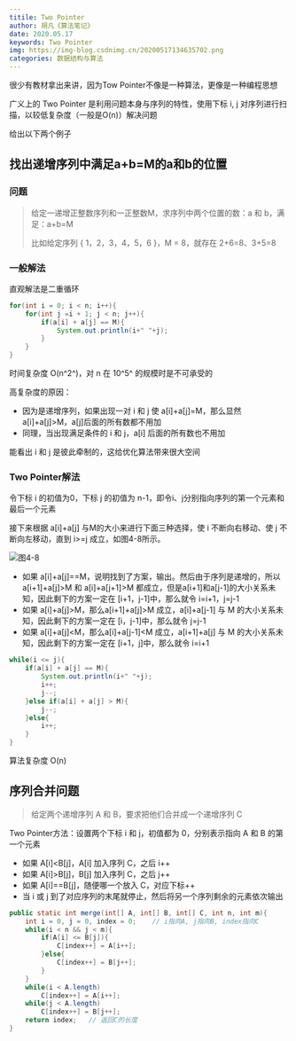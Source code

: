 ```yaml
---
titile: Two Pointer
author: 胡凡《算法笔记》
date: 2020.05.17
keywords: Two Pointer
img: https://img-blog.csdnimg.cn/20200517134635702.png
categories: 数据结构与算法
---
```


很少有教材拿出来讲，因为Tow Pointer不像是一种算法，更像是一种编程思想

广义上的 Two Pointer 是利用问题本身与序列的特性，使用下标 i, j 对序列进行扫描，以较低复杂度（一般是O(n)）解决问题



给出以下两个例子



## 找出递增序列中满足a+b=M的a和b的位置

### 问题

> 给定一递增正整数序列和一正整数M，求序列中两个位置的数：a 和 b，满足：a+b=M
>
> 比如给定序列 { 1，2，3，4，5，6 }，M = 8，就存在 2+6=8、3+5=8



### 一般解法

直观解法是二重循环

```java
for(int i = 0; i < n; i++){
    for(int j =i + 1; j < n; j++){
        if(a[i] + a[j] == M){
            System.out.println(i+" "+j);
        }
    }
}
```

时间复杂度 O(n^2^)，对 n 在 10^5^ 的规模时是不可承受的

高复杂度的原因：

- 因为是递增序列，如果出现一对 i 和 j 使 a[i]+a[j]=M，那么显然 a[i]+a[j]>M，a[j]后面的所有数都不用加
- 同理，当出现满足条件的 i 和 j，a[i] 后面的所有数也不用加

能看出 i 和 j 是彼此牵制的，这给优化算法带来很大空间



### Two Pointer解法

令下标 i 的初值为0，下标 j 的初值为 n-1，即令i、j分别指向序列的第一个元素和最后一个元素

接下来根据 a[i]+a[j] 与M的大小来进行下面三种选择，使 i 不断向右移动、使 j 不断向左移动，直到 i>=j 成立，如图4-8所示。

![图4-8](https://img-blog.csdnimg.cn/20200517134635702.png)

- 如果 a[i]+a[j]==M，说明找到了方案，输出。然后由于序列是递增的，所以 a[i+1]+a[j]>M 和 a[i]+a[j+1]>M 都成立，但是a[i+1]和a[j-1]的大小关系未知，因此剩下的方案一定在 [i+1，j-1]中，那么就令 i=i+1，j=j-1
- 如果 a[i]+a[j]>M，那么a[i+1]+a[j]>M 成立，a[i]+a[j-1] 与 M 的大小关系未知，因此剩下的方案一定在 [i，j-1]中，那么就令 j=j-1
- 如果 a[i]+a[j]<M，那么a[i]+a[j-1]<M 成立，a[i+1]+a[j] 与 M 的大小关系未知，因此剩下的方案一定在 [i+1，j]中，那么就令 i=i+1

```java
while(i <= j){
    if(a[i] + a[j] == M){
        System.out.println(i+" "+j);
        i++;
        j--;
    }else if(a[i] + a[j] > M){
        j--;
    }else{
        i++;
    }
}
```

算法复杂度 O(n)

## 序列合并问题

> 给定两个递增序列 A 和 B，要求把他们合并成一个递增序列 C

Two Pointer方法：设置两个下标 i 和 j，初值都为 0，分别表示指向 A 和 B 的第一个元素

- 如果 A[i]<B[j]，A[i] 加入序列 C，之后 i++
- 如果 A[i]>B[j]，B[j] 加入序列 C，之后 j++
- 如果 A[i]==B[j]，随便哪一个放入 C，对应下标++
- 当 i 或 j 到了对应序列的末尾就停止，然后将另一个序列剩余的元素依次输出



```java
public static int merge(int[] A, int[] B, int[] C, int n, int m){
    int i = 0, j = 0, index = 0;	// i指向A, j指向B, index指向C
    while(i < n && j < m){
        if(A[i] <= B[j]){
            C[index++] = A[i++];
        }else{
            C[index++] = B[j++];
        }
    }
    while(i < A.length)
        C[index++] = A[i++];
    while(j < A.length)
        C[index++] = B[j++];
    return index;	// 返回C的长度
}
```

